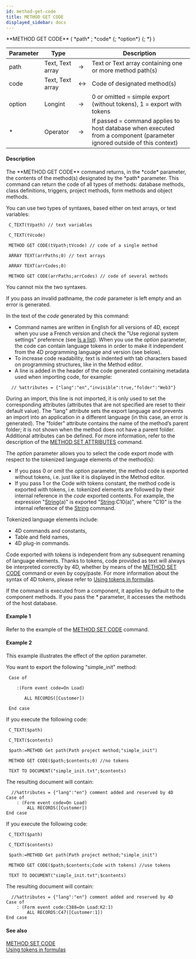 ```yaml
---
id: method-get-code
title: METHOD GET CODE
displayed_sidebar: docs
---
```


<!--REF #_command_.METHOD GET CODE.Syntax-->**METHOD GET CODE** ( *path* ; *code* {; *option*} {; *} )<!-- END REF-->
<!--REF #_command_.METHOD GET CODE.Params-->
| Parameter | Type |  | Description |
| --- | --- | --- | --- |
| path | Text, Text array | -> | Text or Text array containing one or more method path(s) |
| code | Text, Text array | <-> | Code of designated method(s) |
| option | Longint | -> | 0 or omitted = simple export (without tokens), 1 = export with tokens |
| * | Operator | -> | If passed = command applies to host database when executed from a component (parameter ignored outside of this context) |

<!-- END REF-->

#### Description 

<!--REF #_command_.METHOD GET CODE.Summary-->The **METHOD GET CODE** command returns, in the *code* parameter, the contents of the method(s) designated by the *path* parameter.<!-- END REF--> This command can return the code of all types of methods: database methods, class definitions, triggers, project methods, form methods and object methods.

You can use two types of syntaxes, based either on text arrays, or text variables:  

```4d
 C_TEXT(tVpath) // text variables

 C_TEXT(tVcode)

 METHOD GET CODE(tVpath;tVcode) // code of a single method
```

```4d
 ARRAY TEXT(arrPaths;0) // text arrays

 ARRAY TEXT(arrCodes;0)

 METHOD GET CODE(arrPaths;arrCodes) // code of several methods
```

You cannot mix the two syntaxes.

If you pass an invalid pathname, the *code* parameter is left empty and an error is generated. 

In the text of the *code* generated by this command:

* Command names are written in English for all versions of 4D, except when you use a French version and check the "Use regional system settings" preference (see [Is a list](is-a-list.md)). When you use the *option* parameter, the code can contain language tokens in order to make it independent from the 4D programming language and version (see below).
* To increase code readability, text is indented with tab characters based on programming structures, like in the Method editor.
* A line is added in the header of the code generated containing metadata used when importing code, for example:  
```4d  
  // %attributes = {"lang":"en","invisible":true,"folder":"Web3"}  
```  
    
During an import, this line is not imported, it is only used to set the corresponding attributes (attributes that are not specified are reset to their default value). The "lang" attribute sets the export language and prevents an import into an application in a different language (in this case, an error is generated). The "folder" attribute contains the name of the method’s parent folder; it is not shown when the method does not have a parent folder.  
Additional attributes can be defined. For more information, refer to the description of the [METHOD SET ATTRIBUTES](method-set-attributes.md) command.

The *option* parameter allows you to select the code export mode with respect to the tokenized language elements of the method(s):

* If you pass 0 or omit the *option* parameter, the method code is exported without tokens, i.e. just like it is displayed in the Method editor.
* If you pass 1 or the Code with tokens constant, the method code is exported with tokens, i.e. tokenized elements are followed by their internal reference in the *code* exported contents. For example, the expression "[String](string.md)(a)" is exported "[String](string.md):C10(a)", where "C10" is the internal reference of the [String](string.md) command.

Tokenized language elements include:

* 4D commands and constants,
* Table and field names,
* 4D plug-in commands.

Code exported with tokens is independent from any subsequent renaming of language elements. Thanks to tokens, code provided as text will always be interpreted correctly by 4D, whether by means of the [METHOD SET CODE](method-set-code.md) command or even by copy/paste. For more information about the syntax of 4D tokens, please refer to [Using tokens in formulas](/4Dv20R6/4D/20-R6/Using-tokens-in-formulas.300-6957948.en.html).

If the command is executed from a component, it applies by default to the component methods. If you pass the *\** parameter, it accesses the methods of the host database.

#### Example 1 

Refer to the example of the [METHOD SET CODE](method-set-code.md) command.

#### Example 2 

This example illustrates the effect of the *option* parameter.

You want to export the following "simple\_init" method:

```4d
 Case of

    :(Form event code=On Load)

       ALL RECORDS([Customer])

 End case
```

If you execute the following code:

```4d
 C_TEXT($path)

 C_TEXT($contents)

 $path:=METHOD Get path(Path project method;"simple_init")

 METHOD GET CODE($path;$contents;0) //no tokens

 TEXT TO DOCUMENT("simple_init.txt";$contents)
```

The resulting document will contain:

```RAW
  //%attributes = {"lang":"en"} comment added and reserved by 4D
Case of
    : (Form event code=On Load)
        ALL RECORDS([Customer])
End case
```

If you execute the following code:

```4d
 C_TEXT($path)

 C_TEXT($contents)

 $path:=METHOD Get path(Path project method;"simple_init")

 METHOD GET CODE($path;$contents;Code with tokens) //use tokens

 TEXT TO DOCUMENT("simple_init.txt";$contents)
```

The resulting document will contain:

```RAW
  //%attributes = {"lang":"en"} comment added and reserved by 4D
Case of
    : (Form event code:C388=On Load:K2:1)
        ALL RECORDS:C47([Customer:1])
End case
```

#### See also 
[METHOD SET CODE](method-set-code.md)  
[Using tokens in formulas](../../4D/20-R6/Using-tokens-in-formulas.300-6957948.en.html)  
